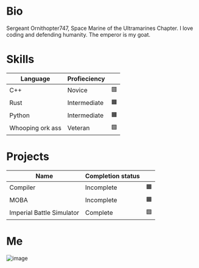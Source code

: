 # Bio

Sergeant Ornithopter747, Space Marine of the Ultramarines Chapter. I love coding and defending humanity. The emperor is my goat.

# Skills

| Language | Profieciency |  |
|---|---|---|
| C++ | Novice | 🟥
| Rust | Intermediate | 🟧
| Python | Intermediate | 🟧
| Whooping ork ass | Veteran | 🟩


# Projects

| Name | Completion status | |
|---|---|---|
| Compiler | Incomplete | 🟧
| MOBA | Incomplete | 🟧
| Imperial Battle Simulator | Complete | 🟩

# Me

![image](https://github.com/user-attachments/assets/26805c08-e55e-48d8-b1b7-7a32cc365acd)
